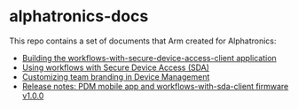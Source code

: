 # alphatronics-docs

This repo contains a set of documents that Arm created for Alphatronics:

- [Building the workflows-with-secure-device-access-client application](https://github.com/armPelionEdge/alphatronics-docs/blob/master/workflows-with-secure-device-access-client.md)
- [Using workflows with Secure Device Access (SDA)](https://github.com/armPelionEdge/alphatronics-docs/blob/master/workflows-with-sda.md)
- [Customizing team branding in Device Management](https://github.com/armPelionEdge/alphatronics-docs/blob/master/change-branding-logo.md)
- [Release notes: PDM mobile app and workflows-with-sda-client firmware v1.0.0](https://github.com/armPelionEdge/alphatronics-docs/blob/master/release-notes.md)

